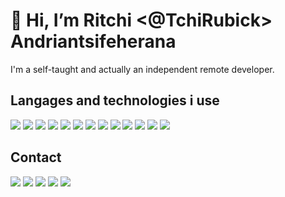 
# 👋 Hi, I’m Ritchi <@TchiRubick> Andriantsifeherana

I'm a self-taught and actually an independent remote developer.

## Langages and technologies i use
![](https://img.shields.io/badge/-php-informational?style=flat&logo=php&logoColor=white&color=6aa6f8)
![](https://img.shields.io/badge/-laravel-white?style=flat&logo=laravel&logoColor=white&color=e02b0b)
![](https://img.shields.io/badge/-codeigniter-white?style=flat&logo=codeigniter&logoColor=white&color=f5c75d)
![](https://img.shields.io/badge/-javascript-white?style=flat&logo=javascript&logoColor=black&color=f5e61d)
![](https://img.shields.io/badge/-react-white?style=flat&logo=react&logoColor=white&color=28a89c)
![](https://img.shields.io/badge/-vue-white?style=flat&logo=vue.js&logoColor=white&color=28a89c)
![](https://img.shields.io/badge/-node-white?style=flat&logo=node.js&logoColor=white&color=0be016)
![](https://img.shields.io/badge/-jquery-white?style=flat&logo=jquery&logoColor=white&color=d4f55d)
![](https://img.shields.io/badge/-mysql-white?style=flat&logo=mysql&logoColor=white&color=1d9bf5)
![](https://img.shields.io/badge/-docker-white?style=flat&logo=docker&logoColor=white&color=287cb8)
![](https://img.shields.io/badge/-aws-white?style=flat&logo=amazon-aws&logoColor=white&color=e0a00b)
![](https://img.shields.io/badge/-talend-white?style=flat&logo=talend&logoColor=white&color=1a65c7)
![](https://img.shields.io/badge/-adobe%20xd-white?style=flat&logo=adobe%20xd&logoColor=white&color=b41fff)

## Contact
[![](https://img.shields.io/badge/-gmail-white?style=flat&logo=gmail&logoColor=white&color=e02b0b&link=mailto:tchi.devica@gmail.com)](mailto:tchi.devica@gmail.com)
[![](https://img.shields.io/badge/-LinkedIn-blue?style=flat&logo=Linkedin&logoColor=white&link=https://www.linkedin.com/in/tchirubick/)](https://www.linkedin.com/in/tchirubick/)
[![](https://img.shields.io/badge/-instagram-white?style=flat&logo=instagram&logoColor=white&color=e675da&link=https://www.instagram.com/tchirubick/)](https://www.instagram.com/tchirubick/)
[![](https://img.shields.io/badge/-stackoverflow-white?style=flat&logo=stack-overflow&logoColor=white&color=ffe11f&link=https://stackoverflow.com/users/13540113/ritchi)](https://stackoverflow.com/users/13540113/ritchi)
[![](https://img.shields.io/badge/-facebook-white?style=flat&logo=facebook&logoColor=white&color=5daef5&link=https://web.facebook.com/TchiRubick/)](https://web.facebook.com/TchiRubick/)
